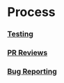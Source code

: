 # Process

### [Testing](testing.md)

### [PR Reviews](pr-review.md)

### [Bug Reporting](bug-reporting.md)
